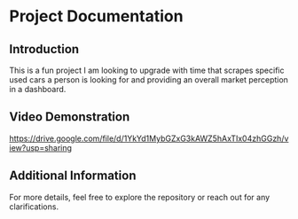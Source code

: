 # Project Documentation

## Introduction

This is a fun project I am looking to upgrade with time that scrapes specific used cars a person is looking for and providing an overall market perception in a dashboard.

## Video Demonstration

https://drive.google.com/file/d/1YkYd1MybGZxG3kAWZ5hAxTIx04zhGGzh/view?usp=sharing

## Additional Information

For more details, feel free to explore the repository or reach out for any clarifications.
